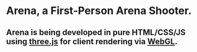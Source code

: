 # Arena, a First-Person Arena Shooter.

## Arena is being developed in pure HTML/CSS/JS using [three.js](https://github.com/mrdoob/three.js/) for client rendering via [WebGL](http://get.webgl.org/).